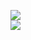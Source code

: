 [![](https://img.shields.io/badge/Made%20With-Github%20Spray-lightgrey.svg?style=for-the-badge&logo=github)](https://github.com/Annihil/github-spray#17870)  
[![](https://i.imgur.com/2DrTn0Z.gif)](https://github.com/Annihil/github-spray)